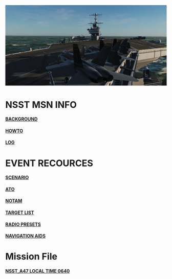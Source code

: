 
![Front IMG](/Docs/front_img.PNG) 
  <br>

# NSST MSN INFO

####  [BACKGROUND](/Docs/background.md)  
####  [HOWTO](/Docs/howto.md)  
####  [LOG](/Docs/log.md)  

# EVENT RECOURCES

####  [SCENARIO](/Docs/scenario.md)  
####  [ATO](/Docs/ATO.md)  
####  [NOTAM](/Docs/NOTAM.md)  
####  [TARGET LIST](/Docs/targets/maintgtlist.md)  
####  [RADIO PRESETS](/Docs/radiopresets.md)  
####  [NAVIGATION AIDS](/Docs/navigation.md)  
  
# Mission File

####  [NSST_A47 LOCAL TIME 0640](/Docs/NSST_A47_RELEASE.miz)